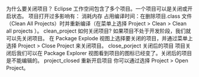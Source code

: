 为什么要关闭项目？
Eclipse 工作空间包含了多个项目。一个项目可以是关闭或开启状态。
项目打开过多影响有：
消耗内存
占用编译时间：在删除项目.class 文件（Clean All Projects）时并重新编译（在菜单上选择 Project > Clean > Clean all projects ）。
clean_project
如何关闭项目?
如果项目不处于开发阶段，我们就可以先关闭项目。
在 Package Explode 视图上选择要关闭的项目，并通过菜单上选择 Project > Close Project 来关闭项目。
close_porject
关闭后的项目
项目关闭后我们可以在 Package Explorer 视图看到项目的图标已经变了。关闭后的项目是不能编辑的。
project_closed
重新开启项目
你可以通过选择 Project > Open Project。
